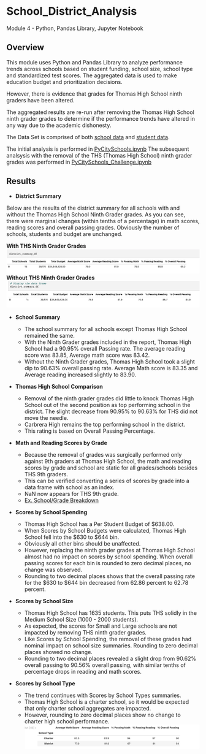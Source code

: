 # School_District_Analysis
Module 4 - Python, Pandas Library, Jupyter Notebook
## Overview
This module uses Python and Pandas Library to analyze performance trends across schools based on student funding, school size, school type and standardized test scores. The aggregated data is used to make education budget and prioritization decisions.

However, there is evidence that grades for Thomas High School ninth graders have been altered.  

The aggregated results are re-run after removing the Thomas High School ninth grader grades to determine if the performance trends have altered in any way due to the academic dishonesty.

The Data Set is comprised of both  [school data](Resources/schools_complete.csv) and [student data](Resources/students_complete.csv).

The initial analysis is performed in [PyCitySchools.ipynb](PyCitySchools.ipynb)
The subsequent analsysis with the removal of the THS (Thomas High School) ninth grader grades was performed in [PyCitySchools_Challenge.ipynb](PyCitySchools_Challenge.ipynb)

## Results
- **District Summary**

 Below are the results of the district summary for all schools with and without the Thomas High School Ninth Grader grades.  As you can see, there were marginal changes (within tenths of a percentage) in math scores, reading scores and overall passing grades. Obviously the number of schools, students and budget are unchanged.
 
 **With THS Ninth Grader Grades**
 ![District Summary with Thomas High School Ninth Grader Grades](/Resources/District_Summary_Before.png)
 **Without THS Ninth Grader Grades**
 ![District Summary WITHOUT Thomas High School Ninth Grader Grades](/Resources/District_Summary_After.png)
 
 - **School Summary**
 
   - The school summary for all schools except Thomas High School remained the same.  
   - With the Ninth Grader grades included in the report, Thomas High School had a 90.95% overall Passing rate.  The average reading score was 83.85, Average math score was 83.42.   
   - Without the Ninth Grader grades, Thomas High School took a slight dip to 90.63% overall passing rate.  Average Math score is 83.35 and Average reading increased slightly to 83.90.
- **Thomas High School Comparison**
  - Removal of the ninth grader grades did little to knock Thomas High School out of the second position as top performing school in the district. The slight decrease from 90.95% to 90.63% for THS did not move the needle. 
  - Carbrera High remains the top performing school in the district.
  - This rating is based on Overall Passing Percentage. 
  
- **Math and Reading Scores by Grade**
  - Because the removal of grades was surgically performed only against 9th graders at Thomas High School, the math and reading scores by grade and school are static for all grades/schools besides THS 9th graders.  
  - This can be verified converting a series of scores by grade into a data frame with school as an index. 
  - NaN now appears for THS 9th grade.
  - [Ex. School/Grade Breakdown](Resources/Math_Scores_By_Grade.png)

- **Scores by School Spending**
  - Thomas High School has a Per Student Budget of $638.00. 
  - When Scores by School Budgets were calculated, Thomas High School fell into the $630 to $644 bin. 
  - Obviously all other bins should be unaffected. 
  - However, replacing the ninth grader grades at Thomas High School almost had no impact on scores by school spending.  When overall passing scores for each bin is rounded to zero decimal places, no change was observed.  
  - Rounding to two decimal places shows that the overall passing rate for the $630 to $644 bin decreased from 62.86 percent to 62.78 percent.

- **Scores by School Size**
  - Thomas High School has 1635 students.  This puts THS solidly in the Medium School Size (1000 - 2000 students).  
  - As expected, the scores for Small and Large schools are not impacted by removing THS ninth grader grades.  
  - Like Scores by School Spending, the removal of these grades had nominal impact on school size summaries. Rounding to zero decimal places showed no change.
  - Rounding to two decimal places revealed a slight drop from 90.62% overall passing to 90.56% overall passing, with similar tenths of percentage drops in reading and math scores.

- **Scores by School Type**
  - The trend continues with Scores by School Types summaries.  
  - Thomas High School is a charter school, so it would be expected that only charter school aggregates are impacted. 
  - However, rounding to zero decimal places show no change to charter high school performance.
   ![School Type Results](/Resources/School_Type_Summary.png)
